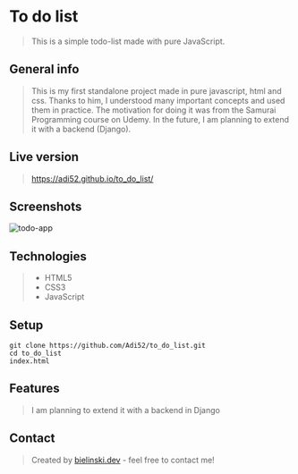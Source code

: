 # To do list
> This is a simple todo-list made with pure JavaScript.



## General info

> This is my first standalone project made in pure javascript, html and css. Thanks to him, I understood many important concepts and used them in practice.
The motivation for doing it was from the Samurai Programming course on Udemy. In the future, I am planning to extend it with a backend (Django).

## Live version
> https://adi52.github.io/to_do_list/

## Screenshots
![todo-app](http://g.recordit.co/T7fqGFylc4.gif)


## Technologies
> * HTML5
> * CSS3
> * JavaScript

## Setup
```
git clone https://github.com/Adi52/to_do_list.git
cd to_do_list
index.html
```
## Features
> I am planning to extend it with a backend in Django


## Contact
> Created by [bielinski.dev](http://bielinski.dev) - feel free to contact me!